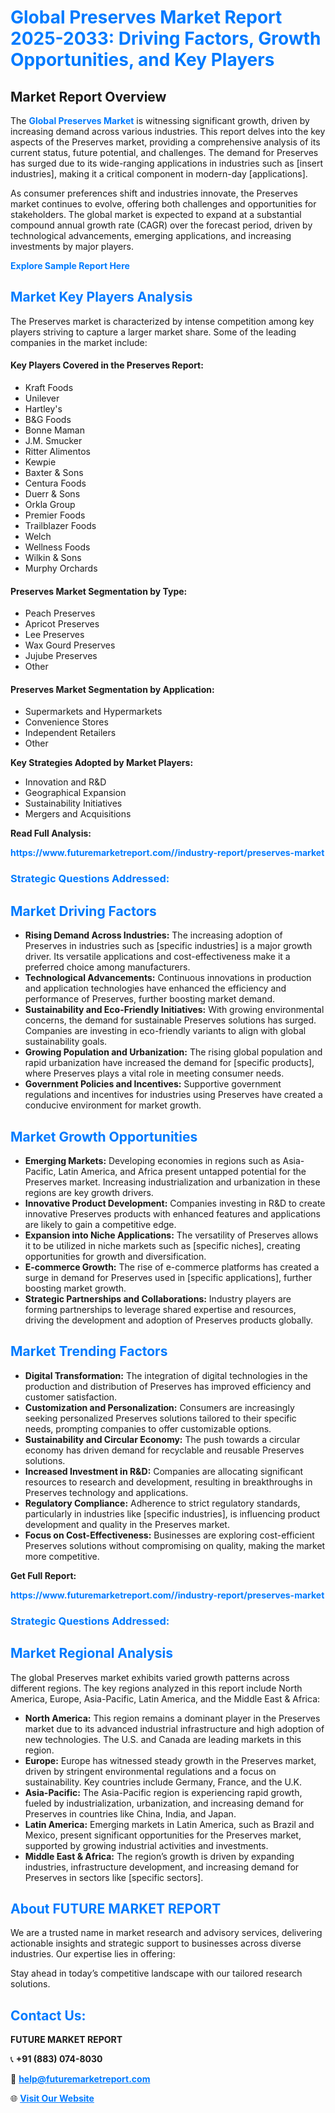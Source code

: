 <h1 style="color: #007BFF;">Global Preserves Market Report 2025-2033: Driving Factors, Growth Opportunities, and Key Players</h1>

<section id="overview">
<h2>Market Report Overview</h2>
<p>The <a href="https://www.futuremarketreport.com//industry-report/preserves-market" style="color: #007BFF; text-decoration: none;"><strong>Global Preserves Market</strong></a> is witnessing significant growth, driven by increasing demand across various industries. This report delves into the key aspects of the Preserves market, providing a comprehensive analysis of its current status, future potential, and challenges. The demand for Preserves has surged due to its wide-ranging applications in industries such as [insert industries], making it a critical component in modern-day [applications].</p>
<p>As consumer preferences shift and industries innovate, the Preserves market continues to evolve, offering both challenges and opportunities for stakeholders. The global market is expected to expand at a substantial compound annual growth rate (CAGR) over the forecast period, driven by technological advancements, emerging applications, and increasing investments by major players.</p>
</section>

<section id="overview">
<p><a href="https://www.futuremarketreport.com//request-sample/reportId=90045" style="color: #007BFF; text-decoration: none;"><strong>Explore Sample Report Here</strong></a></p>
</section>

<section id="key-players">
<h2 style="color: #007BFF;">Market Key Players Analysis</h2>
<p>The Preserves market is characterized by intense competition among key players striving to capture a larger market share. Some of the leading companies in the market include:</p>
<h4>Key Players Covered in the Preserves Report:</h4>
<ul><li>Kraft Foods</li><li>Unilever</li><li>Hartley&#039;s</li><li>B&amp;G Foods</li><li>Bonne Maman</li><li>J.M. Smucker</li><li>Ritter Alimentos</li><li>Kewpie</li><li>Baxter &amp; Sons</li><li>Centura Foods</li><li>Duerr &amp; Sons</li><li>Orkla Group</li><li>Premier Foods</li><li>Trailblazer Foods</li><li>Welch</li><li>Wellness Foods</li><li>Wilkin &amp; Sons</li><li>Murphy Orchards</li></ul>
<h4>Preserves Market Segmentation by Type:</h4>
<ul><li>Peach Preserves</li><li>Apricot Preserves</li><li>Lee Preserves</li><li>Wax Gourd Preserves</li><li>Jujube Preserves</li><li>Other</li></ul>

<h4>Preserves Market Segmentation by Application:</h4>
<ul><li>Supermarkets and Hypermarkets</li><li>Convenience Stores</li><li>Independent Retailers</li><li>Other</li></ul>
<p><strong>Key Strategies Adopted by Market Players:</strong></p>
<ul>
<li>Innovation and R&D</li>
<li>Geographical Expansion</li>
<li>Sustainability Initiatives</li>
<li>Mergers and Acquisitions</li>
</ul>
</section>

<section>
<p><strong>Read Full Analysis: </strong></p><a href="https://www.futuremarketreport.com//industry-report/preserves-market" style="color: #007BFF; text-decoration: none;"><strong>https://www.futuremarketreport.com//industry-report/preserves-market</strong></a>
<h3 style="color: #007BFF;">Strategic Questions Addressed:</h3>
</section>

<section id="driving-factors">
<h2 style="color: #007BFF;">Market Driving Factors</h2>
<ul>
<li><strong>Rising Demand Across Industries:</strong> The increasing adoption of Preserves in industries such as [specific industries] is a major growth driver. Its versatile applications and cost-effectiveness make it a preferred choice among manufacturers.</li>
<li><strong>Technological Advancements:</strong> Continuous innovations in production and application technologies have enhanced the efficiency and performance of Preserves, further boosting market demand.</li>
<li><strong>Sustainability and Eco-Friendly Initiatives:</strong> With growing environmental concerns, the demand for sustainable Preserves solutions has surged. Companies are investing in eco-friendly variants to align with global sustainability goals.</li>
<li><strong>Growing Population and Urbanization:</strong> The rising global population and rapid urbanization have increased the demand for [specific products], where Preserves plays a vital role in meeting consumer needs.</li>
<li><strong>Government Policies and Incentives:</strong> Supportive government regulations and incentives for industries using Preserves have created a conducive environment for market growth.</li>
</ul>
</section>

<section id="growth-opportunities">
<h2 style="color: #007BFF;">Market Growth Opportunities</h2>
<ul>
<li><strong>Emerging Markets:</strong> Developing economies in regions such as Asia-Pacific, Latin America, and Africa present untapped potential for the Preserves market. Increasing industrialization and urbanization in these regions are key growth drivers.</li>
<li><strong>Innovative Product Development:</strong> Companies investing in R&D to create innovative Preserves products with enhanced features and applications are likely to gain a competitive edge.</li>
<li><strong>Expansion into Niche Applications:</strong> The versatility of Preserves allows it to be utilized in niche markets such as [specific niches], creating opportunities for growth and diversification.</li>
<li><strong>E-commerce Growth:</strong> The rise of e-commerce platforms has created a surge in demand for Preserves used in [specific applications], further boosting market growth.</li>
<li><strong>Strategic Partnerships and Collaborations:</strong> Industry players are forming partnerships to leverage shared expertise and resources, driving the development and adoption of Preserves products globally.</li>
</ul>
</section>

<section id="trending-factors">
<h2 style="color: #007BFF;">Market Trending Factors</h2>
<ul>
<li><strong>Digital Transformation:</strong> The integration of digital technologies in the production and distribution of Preserves has improved efficiency and customer satisfaction.</li>
<li><strong>Customization and Personalization:</strong> Consumers are increasingly seeking personalized Preserves solutions tailored to their specific needs, prompting companies to offer customizable options.</li>
<li><strong>Sustainability and Circular Economy:</strong> The push towards a circular economy has driven demand for recyclable and reusable Preserves solutions.</li>
<li><strong>Increased Investment in R&D:</strong> Companies are allocating significant resources to research and development, resulting in breakthroughs in Preserves technology and applications.</li>
<li><strong>Regulatory Compliance:</strong> Adherence to strict regulatory standards, particularly in industries like [specific industries], is influencing product development and quality in the Preserves market.</li>
<li><strong>Focus on Cost-Effectiveness:</strong> Businesses are exploring cost-efficient Preserves solutions without compromising on quality, making the market more competitive.</li>
</ul>
</section>

<section>
<p><strong>Get Full Report: </strong></p><a href="https://www.futuremarketreport.com//industry-report/preserves-market" style="color: #007BFF; text-decoration: none;"><strong>https://www.futuremarketreport.com//industry-report/preserves-market</strong></a>
<h3 style="color: #007BFF;">Strategic Questions Addressed:</h3>
</section>


<section id="regional-analysis">
<h2 style="color: #007BFF;">Market Regional Analysis</h2>
<p>The global Preserves market exhibits varied growth patterns across different regions. The key regions analyzed in this report include North America, Europe, Asia-Pacific, Latin America, and the Middle East & Africa:</p>
<ul>
<li><strong>North America:</strong> This region remains a dominant player in the Preserves market due to its advanced industrial infrastructure and high adoption of new technologies. The U.S. and Canada are leading markets in this region.</li>
<li><strong>Europe:</strong> Europe has witnessed steady growth in the Preserves market, driven by stringent environmental regulations and a focus on sustainability. Key countries include Germany, France, and the U.K.</li>
<li><strong>Asia-Pacific:</strong> The Asia-Pacific region is experiencing rapid growth, fueled by industrialization, urbanization, and increasing demand for Preserves in countries like China, India, and Japan.</li>
<li><strong>Latin America:</strong> Emerging markets in Latin America, such as Brazil and Mexico, present significant opportunities for the Preserves market, supported by growing industrial activities and investments.</li>
<li><strong>Middle East & Africa:</strong> The region’s growth is driven by expanding industries, infrastructure development, and increasing demand for Preserves in sectors like [specific sectors].</li>
</ul>
</section>

<footer>
<h2 style="color: #007BFF;">About FUTURE MARKET REPORT</h2>
<p>We are a trusted name in market research and advisory services, delivering actionable insights and strategic support to businesses across diverse industries. Our expertise lies in offering:</p>

<p>Stay ahead in today’s competitive landscape with our tailored research solutions.</p>

<h2 style="color: #007BFF;">Contact Us:</h2>
<p><strong>FUTURE MARKET REPORT</strong></p>
<p>📞 <strong>+91 (883) 074-8030</strong></p>
<p>📧 <strong><a href="mailto:help@futuremarketreport.com" style="color: #007BFF;">help@futuremarketreport.com</a></strong></p>
<p>🌐 <strong><a href="https://www.futuremarketreport.com/" style="color: #007BFF;">Visit Our Website</a></strong></p>
</footer>
